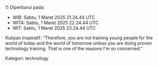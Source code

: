 ⏰ Diperbarui pada:
- WIB: Sabtu, 1 Maret 2025 21.24.44 UTC
- WITA: Sabtu, 1 Maret 2025 22.24.44 UTC
- WIT: Sabtu, 1 Maret 2025 23.24.44 UTC

Kutipan Inspiratif:
"Therefore, you are not training young people for the world of today and the world of tomorrow unless you are doing proven technology training. That is one of the reasons I'm so concerned."


Kategori: technology

